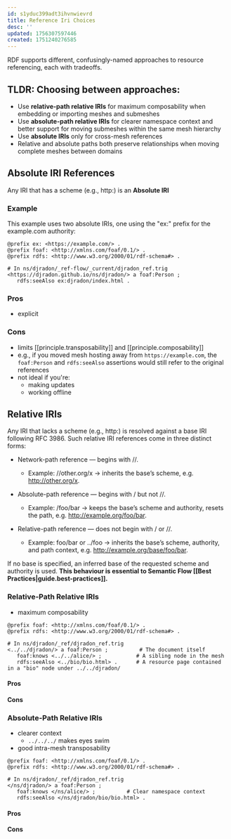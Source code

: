 ```yaml
---
id: s1yduc399adt3ihvnwievrd
title: Reference Iri Choices
desc: ''
updated: 1756307597446
created: 1751240276585
---
```


RDF supports different, confusingly-named approaches to resource referencing, each with tradeoffs.


## TLDR: **Choosing between approaches:**

- Use **relative-path relative IRIs** for maximum composability when embedding or importing meshes and submeshes
- Use **absolute-path relative IRIs** for clearer namespace context and better support for moving submeshes within the same mesh hierarchy
- Use **absolute IRIs** only for cross-mesh references
- Relative and absolute paths both preserve relationships when moving complete meshes between domains



## Absolute IRI References

Any IRI that has a scheme (e.g., http:) is an **Absolute IRI** 

### Example

This example uses two absolute IRIs, one using the "ex:" prefix for the example.com authority:

```ttl
@prefix ex: <https://example.com/> .
@prefix foaf: <http://xmlns.com/foaf/0.1/> .
@prefix rdfs: <http://www.w3.org/2000/01/rdf-schema#> .

# In ns/djradon/_ref-flow/_current/djradon_ref.trig
<https://djradon.github.io/ns/djradon/> a foaf:Person ;
   rdfs:seeAlso ex:djradon/index.html .
```

### Pros

- explicit
  
### Cons
  
-  limits [[principle.transposability]] and [[principle.composability]]
  - e.g., if you moved mesh hosting away from `https://example.com`, the `foaf:Person` and `rdfs:seeAlso` assertions would still refer to the original references
- not ideal if you're:
  - making updates
  - working offline


## Relative IRIs

Any IRI that lacks a scheme (e.g., http:) is resolved against a base IRI following RFC 3986. Such relative IRI references come in three distinct forms:

- Network-path reference — begins with //.
  - Example: //other.org/x → inherits the base’s scheme, e.g. http://other.org/x.

- Absolute-path reference — begins with / but not //.
   - Example: /foo/bar → keeps the base’s scheme and authority, resets the path, e.g. http://example.org/foo/bar.

- Relative-path reference — does not begin with / or //.
   - Example: foo/bar or ../foo → inherits the base’s scheme, authority, and path context, e.g. http://example.org/base/foo/bar.

If no base is specified, an inferred base of the requested scheme and authority is used. **This behaviour is essential to Semantic Flow [[Best Practices|guide.best-practices]].**


### Relative-Path Relative IRIs

- maximum composability

```turtle
@prefix foaf: <http://xmlns.com/foaf/0.1/> .
@prefix rdfs: <http://www.w3.org/2000/01/rdf-schema#> .

# In ns/djradon/_ref/djradon_ref.trig
<../../djradon/> a foaf:Person ;          # The document itself
   foaf:knows <../../alice/> ;           # A sibling node in the mesh
   rdfs:seeAlso <../bio/bio.html> .      # A resource page contained in a "bio" node under ../../djradon/
```

#### Pros



#### Cons



### Absolute-Path Relative IRIs

- clearer context
  - `../../../` makes eyes swim
- good intra-mesh transposability
  
```turtle
@prefix foaf: <http://xmlns.com/foaf/0.1/> .
@prefix rdfs: <http://www.w3.org/2000/01/rdf-schema#> .

# In ns/djradon/_ref/djradon_ref.trig
</ns/djradon/> a foaf:Person ;
   foaf:knows </ns/alice/> ;          # Clear namespace context
   rdfs:seeAlso </ns/djradon/bio/bio.html> .
```


#### Pros



#### Cons

